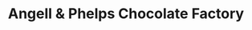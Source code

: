 ---
title: "Angell & Phelps Chocolate Factory"
url: /daytona-beach/angell-and-phelps-chocolate-factory/
shop: chocolate
---